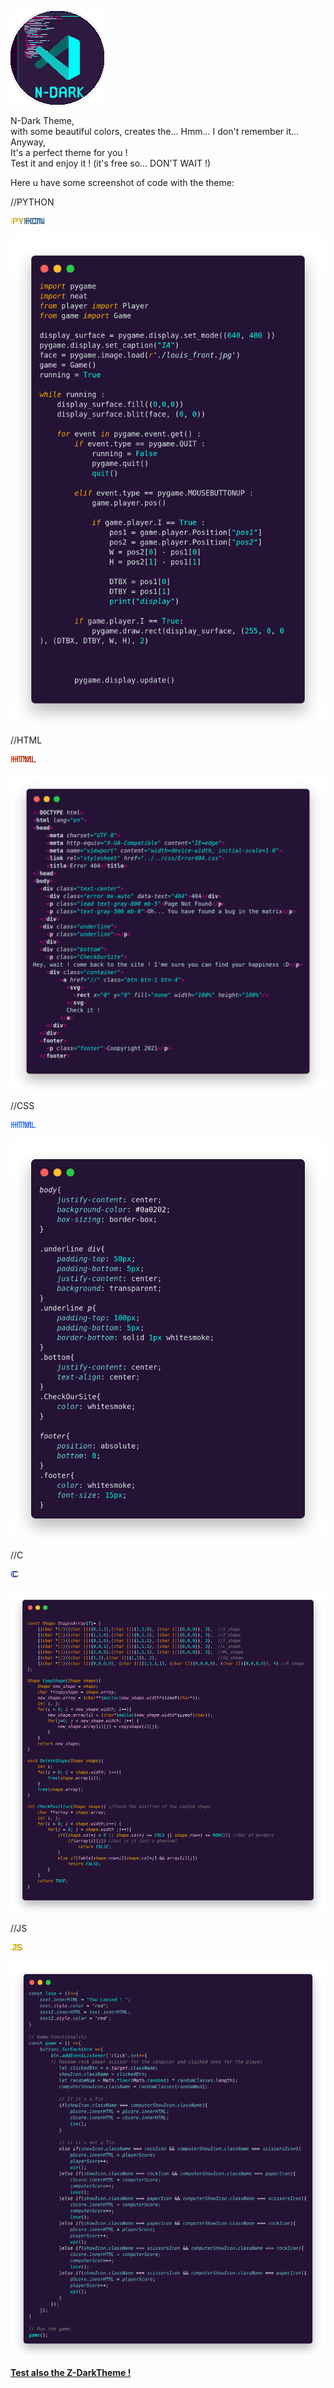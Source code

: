 <p class="center">
    <img src="./icon.png" alt="some code with the 'N-darkTheme' for logo">
</p>

<p class="center ">
    N-Dark Theme, <br>
    with some beautiful colors, creates the... Hmm... I don't remember it... Anyway,<br>
    It's a perfect theme for you !<br>
    </strong>Test it and enjoy it ! (it's free so... DON'T WAIT !)</strong>
</p>

<p>
    <p class="center">
        Here u have some screenshot of code with the theme:
    </p>
//PYTHON
    <p class="center">
        <p class="p PYTHON_akako" >
            PYT
        </p>
        <img src="./img2.png" altt="screenshot of python code">
    <p>
//HTML
    <p class="center">
        <p class="p HTML_akako">
            HTML
        </p>
        <img src="./img3.png" alt="screenshot of html code">
    </p>
//CSS
    <p class="center">
        <p class="p CSS_akako">
            HTML
        </p>
        <img src="./img4.png" alt="screenshot of css code">
    </p>
//C
    <p class="center">
        <p class="p C_akako">
            C
        </p>
        <img src="./img.png" alt="screenshot of c code">
    </p>
//JS
    <p class="center">
        <p class="p JS_akako">
            JS
        </p>
        <img src="./img5.png" alt="screenshot of js code">
    </p>
</p>

<p class="center">
    <a href="https://marketplace.visualstudio.com/items?itemName=Akako.z-darktheme">
    <strong>Test also the Z-DarkTheme !</strong>
    </a>
</p>

<style> 
    p.p{
        font-size: 50;
        font-family:Arial;

    }       .PYTHON_akako           {
        color : #fdd849;
        text-shadow: #927d2b 3px 0;

    }       .PYTHON_akako::after    {
        content: "HON";
        color: #3172a8;
        text-shadow: #1d4464 3px 0; 
        left: -10px;
        position: relative;
    
    }       .HTML_akako             {
        color: #dc2d00;
        text-shadow: #791900 3px 0;
    
    }       .CSS_akako              {
        color: #2d6bf1;
        text-shadow: #2d6bf1 3px 0;
    
    }       .C_akako                {
        color: #224aa6;
        text-shadow: #173069 3px 0;
    
    }       .JS_akako               {
        color: #ebc800;
        text-shadow: #99840c 3px 0;
    }
</style>